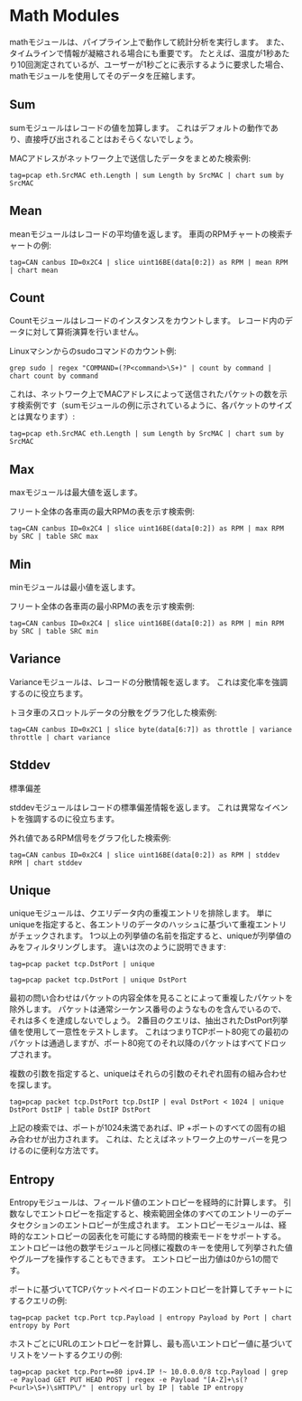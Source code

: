 # Math Modules

mathモジュールは、パイプライン上で動作して統計分析を実行します。  また、タイムラインで情報が凝縮される場合にも重要です。  たとえば、温度が1秒あたり10回測定されているが、ユーザーが1秒ごとに表示するように要求した場合、mathモジュールを使用してそのデータを圧縮します。

## Sum

sumモジュールはレコードの値を加算します。  これはデフォルトの動作であり、直接呼び出されることはおそらくないでしょう。

MACアドレスがネットワーク上で送信したデータをまとめた検索例:

```
tag=pcap eth.SrcMAC eth.Length | sum Length by SrcMAC | chart sum by SrcMAC
```

## Mean

meanモジュールはレコードの平均値を返します。
車両のRPMチャートの検索チャートの例:

```
tag=CAN canbus ID=0x2C4 | slice uint16BE(data[0:2]) as RPM | mean RPM | chart mean
```

## Count

Countモジュールはレコードのインスタンスをカウントします。  レコード内のデータに対して算術演算を行いません。

Linuxマシンからのsudoコマンドのカウント例:

```
grep sudo | regex "COMMAND=(?P<command>\S+)" | count by command | chart count by command
```

これは、ネットワーク上でMACアドレスによって送信されたパケットの数を示す検索例です（sumモジュールの例に示されているように、各パケットのサイズとは異なります）:

```
tag=pcap eth.SrcMAC eth.Length | sum Length by SrcMAC | chart sum by SrcMAC
```

## Max

maxモジュールは最大値を返します。

フリート全体の各車両の最大RPMの表を示す検索例:

```
tag=CAN canbus ID=0x2C4 | slice uint16BE(data[0:2]) as RPM | max RPM by SRC | table SRC max
```

## Min

minモジュールは最小値を返します。

フリート全体の各車両の最小RPMの表を示す検索例:

```
tag=CAN canbus ID=0x2C4 | slice uint16BE(data[0:2]) as RPM | min RPM by SRC | table SRC min
```

## Variance

Varianceモジュールは、レコードの分散情報を返します。  これは変化率を強調するのに役立ちます。

トヨタ車のスロットルデータの分散をグラフ化した検索例:

```
tag=CAN canbus ID=0x2C1 | slice byte(data[6:7]) as throttle | variance throttle | chart variance
```

## Stddev

標準偏差

stddevモジュールはレコードの標準偏差情報を返します。  これは異常なイベントを強調するのに役立ちます。

外れ値であるRPM信号をグラフ化した検索例:

```
tag=CAN canbus ID=0x2C4 | slice uint16BE(data[0:2]) as RPM | stddev RPM | chart stddev
```

## Unique

uniqueモジュールは、クエリデータ内の重複エントリを排除します。  単にuniqueを指定すると、各エントリのデータのハッシュに基づいて重複エントリがチェックされます。   1つ以上の列挙値の名前を指定すると、uniqueが列挙値のみをフィルタリングします。  違いは次のように説明できます:

```
tag=pcap packet tcp.DstPort | unique
```

```
tag=pcap packet tcp.DstPort | unique DstPort
```

最初の問い合わせはパケットの内容全体を見ることによって重複したパケットを除外します。  パケットは通常シーケンス番号のようなものを含んでいるので、それは多くを達成しないでしょう。   2番目のクエリは、抽出されたDstPort列挙値を使用して一意性をテストします。  これはつまりTCPポート80宛ての最初のパケットは通過しますが、ポート80宛てのそれ以降のパケットはすべてドロップされます。

複数の引数を指定すると、uniqueはそれらの引数のそれぞれ固有の組み合わせを探します。

```
tag=pcap packet tcp.DstPort tcp.DstIP | eval DstPort < 1024 | unique DstPort DstIP | table DstIP DstPort
```

上記の検索では、ポートが1024未満であれば、IP +ポートのすべての固有の組み合わせが出力されます。  これは、たとえばネットワーク上のサーバーを見つけるのに便利な方法です。

## Entropy

Entropyモジュールは、フィールド値のエントロピーを経時的に計算します。  引数なしでエントロピーを指定すると、検索範囲全体のすべてのエントリーのデータセクションのエントロピーが生成されます。  エントロピーモジュールは、経時的なエントロピーの図表化を可能にする時間的検索モードをサポートする。  エントロピーは他の数学モジュールと同様に複数のキーを使用して列挙された値やグループを操作することもできます。  エントロピー出力値は0から1の間です。

ポートに基づいてTCPパケットペイロードのエントロピーを計算してチャートにするクエリの例:

```
tag=pcap packet tcp.Port tcp.Payload | entropy Payload by Port | chart entropy by Port
```

ホストごとにURLのエントロピーを計算し、最も高いエントロピー値に基づいてリストをソートするクエリの例:

```
tag=pcap packet tcp.Port==80 ipv4.IP !~ 10.0.0.0/8 tcp.Payload | grep -e Payload GET PUT HEAD POST | regex -e Payload "[A-Z]+\s(?P<url>\S+)\sHTTP\/" | entropy url by IP | table IP entropy
```
